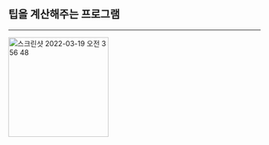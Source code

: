 ## 팁을 계산해주는 프로그램
*************
<img width="200" alt="스크린샷 2022-03-19 오전 3 56 48" src="https://user-images.githubusercontent.com/92036498/159067138-59292b3f-87da-48da-9349-7c77ba708002.png">

